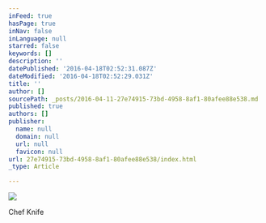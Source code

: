 ```yaml
---
inFeed: true
hasPage: true
inNav: false
inLanguage: null
starred: false
keywords: []
description: ''
datePublished: '2016-04-18T02:52:31.087Z'
dateModified: '2016-04-18T02:52:29.031Z'
title: ''
author: []
sourcePath: _posts/2016-04-11-27e74915-73bd-4958-8af1-80afee88e538.md
published: true
authors: []
publisher:
  name: null
  domain: null
  url: null
  favicon: null
url: 27e74915-73bd-4958-8af1-80afee88e538/index.html
_type: Article

---
```

![](https://the-grid-user-content.s3-us-west-2.amazonaws.com/e91a358d-1e89-4684-b9d6-fe9b18fe84b8.jpg)

Chef Knife